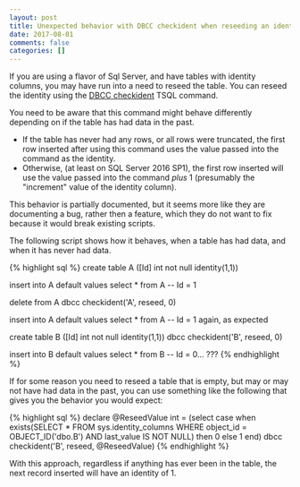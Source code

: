 ```yaml
---
layout: post
title: Unexpected behavior with DBCC checkident when reseeding an identity column in a table
date: 2017-08-01
comments: false
categories: []
---
```

If you are using a flavor of Sql Server, and have tables with identity columns, you may have run into a need to reseed the table.
You can reseed the identity using the [DBCC checkident](https://docs.microsoft.com/en-us/sql/t-sql/database-console-commands/dbcc-checkident-transact-sql) TSQL command. 

You need to be aware that this command might behave differently depending on if the table has had data in the past.

- If the table has never had any rows, or all rows were truncated, the first row inserted after using this command uses the value passed into the command as the identity.
- Otherwise, (at least on SQL Server 2016 SP1), the first row inserted will use the value passed into the command <em>plus</em> 1 (presumably the "increment" value of the identity column).

This behavior is partially documented, but it seems more like they are documenting a bug, rather then a feature, which they do not want to fix because it would break existing scripts.

The following script shows how it behaves, when a table has had data, and when it has never had data.

{% highlight sql %}
  create table A ([Id] int not null identity(1,1))
  
  insert into A default values
  select * from A -- Id = 1

  delete from A
  dbcc checkident('A', reseed, 0)

  insert into A default values
  select * from A -- Id = 1 again, as expected

  create table B ([Id] int not null identity(1,1))
  dbcc checkident('B', reseed, 0)

  insert into B default values
  select * from B -- Id = 0... ???
{% endhighlight %}

If for some reason you need to reseed a table that is empty, but may or may not have had data in the past, you can use something like the following that gives you the behavior you would expect:

{% highlight sql %}
  declare @ReseedValue int = (select case when exists(SELECT * FROM sys.identity_columns WHERE object_id = OBJECT_ID('dbo.B') AND last_value IS NOT NULL) then 0 else 1 end)
  dbcc checkident('B', reseed, @ReseedValue)
{% endhighlight %}

With this approach, regardless if anything has ever been in the table, the next record inserted will have an identity of 1.
